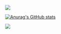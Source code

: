 <img src="https://capsule-render.vercel.app/api?type=waving&color=a5d8ff&height=150&section=header&text=meow&fontSize=100" />

[![Anurag's GitHub stats](https://github-readme-stats.vercel.app/api?username=jeongyunnim)](https://github.com/anuraghazra/github-readme-stats)

<img src="https://capsule-render.vercel.app/api?type=waving&color=a5d8ff&height=150&section=footer" />
<!--
**jeongyunnim/jeongyunnim** is a ✨ _special_ ✨ repository because its `README.md` (this file) appears on your GitHub profile.

Here are some ideas to get you started:

- 🔭 I’m currently working on ...
- 🌱 I’m currently learning ...
- 👯 I’m looking to collaborate on ...
- 🤔 I’m looking for help with ...
- 💬 Ask me about ...
- 📫 How to reach me: ...
- 😄 Pronouns: ...
- ⚡ Fun fact: ...
-->
